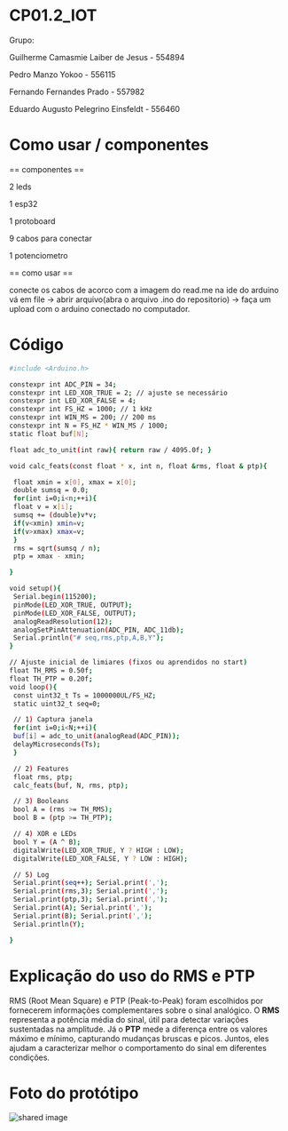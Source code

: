 # CP01.2_IOT

Grupo:

Guilherme Camasmie Laiber de Jesus - 554894

Pedro Manzo Yokoo - 556115

Fernando Fernandes Prado - 557982

Eduardo Augusto Pelegrino Einsfeldt - 556460

# Como usar / componentes 
== componentes ==

2 leds 

1 esp32

1 protoboard

9 cabos para conectar

1 potenciometro

== como usar == 

conecte os cabos de acorco com a imagem do read.me 
na ide do arduino vá em file -> abrir arquivo(abra o arquivo .ino do repositorio) -> faça um upload com o arduino conectado no computador.

# Código
```bash
#include <Arduino.h>

constexpr int ADC_PIN = 34;
constexpr int LED_XOR_TRUE = 2; // ajuste se necessário
constexpr int LED_XOR_FALSE = 4;
constexpr int FS_HZ = 1000; // 1 kHz
constexpr int WIN_MS = 200; // 200 ms
constexpr int N = FS_HZ * WIN_MS / 1000;
static float buf[N];

float adc_to_unit(int raw){ return raw / 4095.0f; }

void calc_feats(const float * x, int n, float &rms, float & ptp){

 float xmin = x[0], xmax = x[0];
 double sumsq = 0.0;
 for(int i=0;i<n;++i){
 float v = x[i];
 sumsq += (double)v*v;
 if(v<xmin) xmin=v;
 if(v>xmax) xmax=v;
 }
 rms = sqrt(sumsq / n);
 ptp = xmax - xmin;

}

void setup(){
 Serial.begin(115200);
 pinMode(LED_XOR_TRUE, OUTPUT);
 pinMode(LED_XOR_FALSE, OUTPUT);
 analogReadResolution(12);
 analogSetPinAttenuation(ADC_PIN, ADC_11db);
 Serial.println("# seq,rms,ptp,A,B,Y");
}

// Ajuste inicial de limiares (fixos ou aprendidos no start)
float TH_RMS = 0.50f;
float TH_PTP = 0.20f;
void loop(){
 const uint32_t Ts = 1000000UL/FS_HZ;
 static uint32_t seq=0;

 // 1) Captura janela
 for(int i=0;i<N;++i){
 buf[i] = adc_to_unit(analogRead(ADC_PIN));
 delayMicroseconds(Ts);
 }

 // 2) Features
 float rms, ptp;
 calc_feats(buf, N, rms, ptp);

 // 3) Booleans
 bool A = (rms >= TH_RMS);
 bool B = (ptp >= TH_PTP);

 // 4) XOR e LEDs
 bool Y = (A ^ B);
 digitalWrite(LED_XOR_TRUE, Y ? HIGH : LOW);
 digitalWrite(LED_XOR_FALSE, Y ? LOW : HIGH);

 // 5) Log
 Serial.print(seq++); Serial.print(',');
 Serial.print(rms,3); Serial.print(',');
 Serial.print(ptp,3); Serial.print(',');
 Serial.print(A); Serial.print(',');
 Serial.print(B); Serial.print(',');
 Serial.println(Y);

}
```

# Explicação do uso do RMS e PTP
RMS (Root Mean Square) e PTP (Peak-to-Peak) foram escolhidos por fornecerem informações complementares sobre o sinal analógico. O **RMS** representa a potência média do sinal, útil para detectar variações sustentadas na amplitude. Já o **PTP** mede a diferença entre os valores máximo e mínimo, capturando mudanças bruscas e picos. Juntos, eles ajudam a caracterizar melhor o comportamento do sinal em diferentes condições.


# Foto do protótipo
![shared image](https://github.com/user-attachments/assets/6e3de65a-75ad-4a6e-b79c-284a24d380dd)
